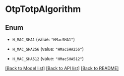 # OtpTotpAlgorithm

## Enum


* `H_MAC_SHA1` (value: `"HMacSHA1"`)

* `H_MAC_SHA256` (value: `"HMacSHA256"`)

* `H_MAC_SHA512` (value: `"HMacSHA512"`)


[[Back to Model list]](../README.md#documentation-for-models) [[Back to API list]](../README.md#documentation-for-api-endpoints) [[Back to README]](../README.md)


